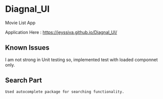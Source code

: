 # Diagnal_UI
Movie List App

Application Here : https://jeyssiva.github.io/Diagnal_UI/

Known Issues
-------------
   I am not strong in Unit testing so, implemented test with loaded componnet only.

Search Part
------------
    Used autocomplete package for searching functionality.